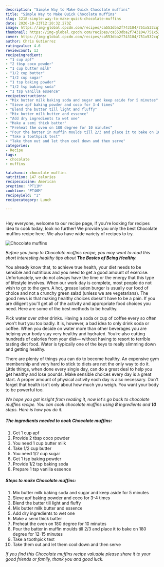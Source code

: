 ```yaml
---
description: "Simple Way to Make Quick Chocolate muffins"
title: "Simple Way to Make Quick Chocolate muffins"
slug: 1218-simple-way-to-make-quick-chocolate-muffins
date: 2020-10-23T12:20:32.273Z
image: https://img-global.cpcdn.com/recipes/ca553dba2f743104/751x532cq70/chocolate-muffins-recipe-main-photo.jpg
thumbnail: https://img-global.cpcdn.com/recipes/ca553dba2f743104/751x532cq70/chocolate-muffins-recipe-main-photo.jpg
cover: https://img-global.cpcdn.com/recipes/ca553dba2f743104/751x532cq70/chocolate-muffins-recipe-main-photo.jpg
author: Chris Gutierrez
ratingvalue: 4.6
reviewcount: 13
recipeingredient:
- "1 cup apf"
- "2 tbsp coco powder"
- "1 cup butter milk"
- "1/2 cup butter"
- "1/2 cup sugar"
- "1 tsp baking powder"
- "1/2 tsp baking soda"
- "1 tsp vanilla essence"
recipeinstructions:
- "Mix butter milk baking soda and sugar and keep aside for 5 minutes"
- "Sieve apf baking powder and coco for 3-4 times"
- "Blend the butter till light and fluffy"
- "Mix butter milk butter and essence"
- "Add dry ingredients to wet one"
- "Make a semi thick batter"
- "Preheat the oven on 180 degree for 10 minutes"
- "Pour the batter in muffin moulds till 2/3 and place it to bake on 180 degree for 12-15 minutes"
- "Take a toothpick test"
- "Take them out and let them cool down and then serve"
categories:
- Recipe
tags:
- chocolate
- muffins

katakunci: chocolate muffins 
nutrition: 147 calories
recipecuisine: American
preptime: "PT11M"
cooktime: "PT46M"
recipeyield: "1"
recipecategory: Lunch

---
```

<br>
Hey everyone, welcome to our recipe page, If you're looking for recipes idea to cook today, look no further! We provide you only the best Chocolate muffins recipe here. We also have wide variety of recipes to try.
<br>


![Chocolate muffins](https://img-global.cpcdn.com/recipes/ca553dba2f743104/751x532cq70/chocolate-muffins-recipe-main-photo.jpg)

<i>Before you jump to Chocolate muffins recipe, you may want to read this short interesting healthy tips about <strong>The Basics of Being Healthy</strong>.</i>

You already know that, to achieve true health, your diet needs to be sensible and nutritious and you need to get a good amount of exercise. Unfortunately, we do not always have the time or the energy that this type of lifestyle involves. When our work day is complete, most people do not wish to go to the gym. A hot, grease laden burger is usually our food of choice and not a crunchy green salad (unless we are vegetarians). The good news is that making healthy choices doesn’t have to be a pain. If you are diligent you'll get all of the activity and appropriate food choices you need. Here are some of the best methods to be healthy.

Pick water over other drinks. Having a soda or cup of coffee every so often won't hurt you too badly. It is, however, a bad idea to only drink soda or coffee. When you decide on water more than other beverages you are helping your body stay very healthy and hydrated. You’re also cutting hundreds of calories from your diet— without having to resort to terrible tasting diet food. Water is typically one of the keys to really slimming down and getting healthy.

There are plenty of things you can do to become healthy. An expensive gym membership and very hard to stick to diets are not the only way to do it. Little things, when done every single day, can do a great deal to help you get healthy and lose pounds. Make sensible choices every day is a great start. A proper amount of physical activity each day is also necessary. Don't forget that health isn't only about how much you weigh. You want your body to be powerful too. 


<i>We hope you got insight from reading it, now let's go back to chocolate muffins recipe. You can cook chocolate muffins using <strong>8</strong> ingredients and <strong>10</strong> steps. Here is how you do it.
</i>

##### The ingredients needed to cook Chocolate muffins:

1. Get 1 cup apf
1. Provide 2 tbsp coco powder
1. You need 1 cup butter milk
1. Take 1/2 cup butter
1. You need 1/2 cup sugar
1. Get 1 tsp baking powder
1. Provide 1/2 tsp baking soda
1. Prepare 1 tsp vanilla essence


##### Steps to make Chocolate muffins:

1. Mix butter milk baking soda and sugar and keep aside for 5 minutes
1. Sieve apf baking powder and coco for 3-4 times
1. Blend the butter till light and fluffy
1. Mix butter milk butter and essence
1. Add dry ingredients to wet one
1. Make a semi thick batter
1. Preheat the oven on 180 degree for 10 minutes
1. Pour the batter in muffin moulds till 2/3 and place it to bake on 180 degree for 12-15 minutes
1. Take a toothpick test
1. Take them out and let them cool down and then serve


<i>If you find this Chocolate muffins recipe valuable please share it to your good friends or family, thank you and good luck.</i>
